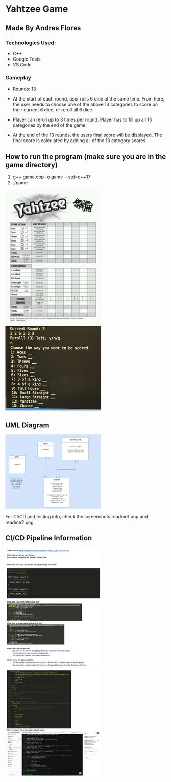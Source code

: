 <h1>Yahtzee Game</h1>
<h2>Made By Andres Flores</h2>

### Technologies Used:
-   C++
-   Google Tests
-   VS Code


<h3>Gameplay</h3>

- Rounds: 13

- At the start of each round, user rolls 6 dice at the same time. From here, the user needs to choose one of the above 13 categories to score on their current 6 dice,  or reroll all 6 dice. 

- Player can reroll up to 3 times per round. Player has to fill up all 13 categories by the end of the game.

- At the end of the 13 rounds, the users final score will be displayed. The final score is calculated by adding all of the 13 category scores.

<h2>How to run the program (make sure you are in the game directory)</h2>

1. g++ game.cpp -o game --std=c++17
2. ./game

<img src="./images/ss2.jpeg" width="300">

<img src="./images/ss.jpg" width="300">


<h2>UML Diagram</h2>

<img src="./images/umlpic.jpg" width="300">

For CI/CD and testing info, check the screenshots readme1.png and readme2.png

<h2>CI/CD Pipeline Information</h2>

<img src="./readme1.png" width="300">

<img src="./readme2.png" width="300">



